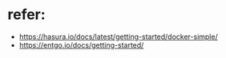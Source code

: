 # refer:
- https://hasura.io/docs/latest/getting-started/docker-simple/
- https://entgo.io/docs/getting-started/
